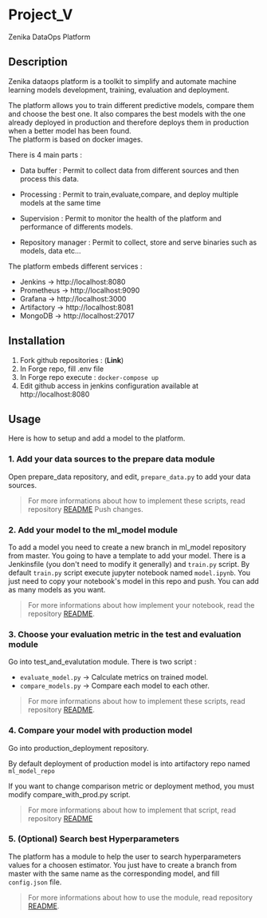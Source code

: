 # Project_V 

Zenika DataOps Platform

## Description
Zenika dataops platform is a toolkit to simplify and automate machine learning models development, training, evaluation and deployment.

The platform allows you to train different predictive models, compare them and choose the best one. It also compares the best models with the one already deployed in production and therefore deploys them in production when a better model has been found.  
The platform is based on docker images.

There is 4 main parts :

-   Data buffer : Permit to collect data from different sources and then process this data.
    
-   Processing : Permit to train,evaluate,compare, and deploy multiple models at the same time
    
-   Supervision : Permit to monitor the health of the platform and performance of differents models.
    
-   Repository manager : Permit to collect, store and serve binaries such as models, data etc…

The platform embeds different services :

- Jenkins → http://localhost:8080
- Prometheus → http://localhost:9090
- Grafana → http://localhost:3000
- Artifactory → http://localhost:8081
- MongoDB → http://localhost:27017

## Installation

 1. Fork github repositories : (**Link**)
 2. In Forge repo, fill .env file
 3. In Forge repo execute : ```docker-compose up```
 4. Edit github access in jenkins configuration available at http://localhost:8080

## Usage

Here is how to setup and add a model to the platform.

 ### 1.  Add your data sources to the prepare data module
 
Open prepare_data repository, and edit, ```prepare_data.py``` to add your data sources.

> For more informations about how to implement these scripts, read repository [README](https://github.com/ValentinChabrierZenika/prepare_data_projectV/blob/master/README.md)
Push changes.

### 2. Add your model to the ml_model module
To add a model you need to create a new branch in ml_model repository from master.
You going to have a template to add your model. There is a Jenkinsfile (you don't need to modify it generally) and ```train.py``` script. 
By default ```train.py``` script execute jupyter notebook named ```model.ipynb```.
You just need to copy your notebook's model in this repo and push.
You can add as many models as you want.

> For more informations about how implement your notebook, read the
> repository [README](https://github.com/ValentinChabrierZenika/ml_model_projectV/blob/master/README.md).

### 3. Choose your evaluation metric in the test and evaluation module

Go into test_and_evalutation module. 
There is two script : 

 - ```evaluate_model.py``` → Calculate metrics on trained model.
- ```compare_models.py``` → Compare each model to each other.

> For more informations about how to implement these scripts, read repository [README](https://github.com/ValentinChabrierZenika/test_and_evaluation/blob/master/README.md).

### 4. Compare your model with production model

Go into production_deployment repository. 

By default deployment of production model is into artifactory repo named `ml_model_repo`

If you want to change comparison metric or deployment method, you must modify compare_with_prod.py script. 


> For more informations about how to implement that script, read repository [README](https://github.com/ValentinChabrierZenika/production_deployment/blob/master/README.md)


### 5. (Optional) Search best Hyperparameters

The platform has a module to help the user to search hyperparameters values for a choosen estimator.
You just have to create a branch from master with the same name as the corresponding model, and fill `config.json` file.

> For more informations about how to use the module, read repository [README](https://github.com/ValentinChabrierZenika/search_best_hyperparameters_projectV/blob/master/README.md).


